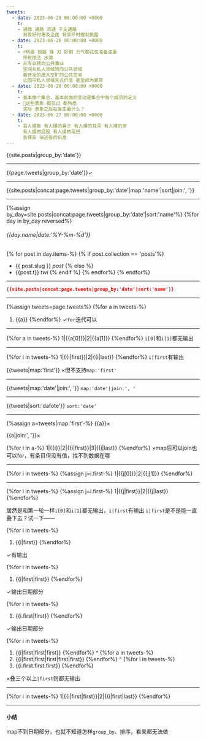 ```yaml
---
tweets:
  - date: 2023-06-29 00:00:00 +0000
    t:
    - 通商 通路 流通 干支通路
      背景好时惠及全民 背景坏时搜刮民脂
  - date: 2023-06-26 00:00:00 +0000
    t:
    - ♂利器 锐器 锋 刃 好钢 力气都花在准备这里
      传统技法 水滴
    - 从专业转向公共事业
      空间从私人领域转向公共领域
      新开发的庞大空旷的公共空间
      让固守私人领域失去价值 甚至成为累赘
  - date: 2023-06-28 00:00:00 +0000
    t:
    - 基本像个集合，基本前面的变动是集合中每个成员的定义
    - 🌙这些表象 都见过 都熟悉
      实际 表象之后在发生着什么？
  - date: 2023-06-27 00:00:00 +0000
    t:
    - 盲人摸象 有人摸的鼻子 有人摸的耳朵 有人摸的牙
      有人摸的屁股 有人摸的尾巴
      各保存 描述各的讯息
---
```

{{site.posts|group_by:'date'}}

---
{{page.tweets|group_by:'date'}}✓

---
{{site.posts|concat:page.tweets|group_by:'date'|map:'name'|sort|join:', '}}

---
{%assign by_day=site.posts|concat:page.tweets|group_by:'date'|sort:'name'%}
{%for day in by_day reversed%}
###### {{day.name|date:'%Y-%m-%d'}}
{% for post in day.items-%}
{% if post.collection == 'posts'%}
- {{ post.slug }} *post*
{% else %}
- {{post.t}} *twi*
{% endif %}
{% endfor%}
{% endfor%}

---
```json
{{site.posts|concat:page.tweets|group_by:'date'|sort:'name'}}
```

---
{%assign tweets=page.tweets%}
{%for a in tweets-%}
1. {{a}}
{%endfor%}
✓`for`迭代可以

---

{%for a in tweets-%}
1|{{a[0]}}|2|{{a[1]}}
{%endfor%}
`i[0]`和`i[1]`都无输出

---

{%for i in tweets-%}
1|{{i|first}}|2|{{i|last}}
{%endfor%}
`i|first`有输出

{{tweets|map:'first'}}
×但不支持`map:'first'`

---
{{tweets|map:'date'|join:', '}}
`map:'date'|join:', '`

---
{{tweets|sort:'dafote'}}
`sort:'date'`

---
{%assign a=tweets|map:'first'-%}
{{a}}×

{{a|join:', '}}×

{%for i in a-%}
1|{{i}}|2|{{i|first}}|3|{{i|last}}
{%endfor%}
×map后可以join也可以for，有条目但没有值，找不到数据在哪

---

{%for i in tweets-%}
{%assign j=i.first-%}
1|{{j[0]}}|2|{{j[1]}}
{%endfor%}

---

{%for i in tweets-%}
{%assign j=i.first-%}
1|{{j|first}}|2|{{j|last}}
{%endfor%}

居然是和第一轮一样`i[0]`和`i[1]`都无输出，`i|first`有输出
`i|first`是不是能一直叠下去？试一下——

{%for i in tweets-%}
1. {{i|first}}
{%endfor%}

✓有输出

{%for i in tweets-%}
1. {{i|first|first}}
{%endfor%}

✓输出日期部分

{%for i in tweets-%}
1. {{i.first|first}}
{%endfor%}

✓输出日期部分

{%for i in tweets-%}
1. {{i|first|first|first}}
{%endfor%}
^
{%for a in tweets-%}
1. {{i|first|first|first|first|first}}
{%endfor%}
^
{%for i in tweets-%}
1. {{i.first.first.first}}
{%endfor%}

×叠三个以上`|first`则都无输出

---

{%for i in tweets-%}
1|{{i|first|first}}|2|{{i|first|last}}
{%endfor%}

---

#### 小结
map不到日期部分，也就不知道怎样`group_by`、排序，看来都无法做
